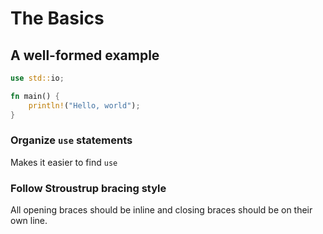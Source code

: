 # The Basics
## A well-formed example
``` rust
use std::io;

fn main() {
	println!("Hello, world");
}
```

### Organize `use` statements
Makes it easier to find `use` 

### Follow Stroustrup bracing style
All opening braces should be inline and closing braces should be on their own line.
